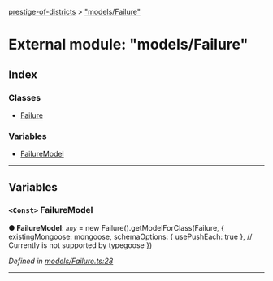 [prestige-of-districts](../README.md) > ["models/Failure"](../modules/_models_failure_.md)

# External module: "models/Failure"

## Index

### Classes

* [Failure](../classes/_models_failure_.failure.md)

### Variables

* [FailureModel](_models_failure_.md#failuremodel)

---

## Variables

<a id="failuremodel"></a>

### `<Const>` FailureModel

**● FailureModel**: *`any`* =  new Failure().getModelForClass(Failure, {
  existingMongoose: mongoose,
  schemaOptions: { usePushEach: true }, // Currently is not supported by typegoose
})

*Defined in [models/Failure.ts:28](https://github.com/YarosJ/prestige-of-districts/blob/17f0d7b/models/Failure.ts#L28)*

___

